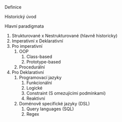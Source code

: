 Definice

Historický úvod

Hlavní paradigmata
1. Strukturované x Nestrukturované (hlavně historicky)
2. Imperativní x Deklarativní
3. Pro imperativní
	1. OOP
		1. Class-based
		2. Prototype-based
	2. Procedurální
4. Pro Deklarativní
	1. Programovací jazyky
		1. Funkcionální
		2. Logické
		3. Constraint (S omezujícími podmínkami)
		4. Reaktivní
	2. Doménově specifické jazyky (DSL)
		1. Query languages (SQL)
		2. Regex
